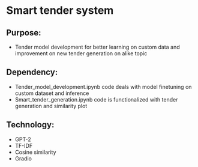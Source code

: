 # Smart tender system

## Purpose:
- Tender model development for better learning on custom data and improvement on new tender generation on alike topic

## Dependency:
- Tender_model_development.ipynb code deals with model finetuning on custom dataset and inference
- Smart_tender_generation.ipynb code is functionalized with tender generation and similarity plot

## Technology:
- GPT-2
- TF-IDF
- Cosine similarity
- Gradio
